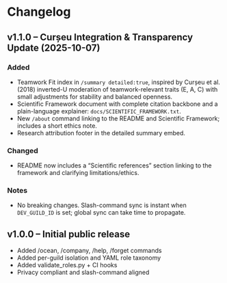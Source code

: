# Changelog

## v1.1.0 – Curșeu Integration & Transparency Update (2025-10-07)

### Added

- Teamwork Fit index in `/summary detailed:true`, inspired by Curșeu et al. (2018) inverted-U moderation of teamwork-relevant traits (E, A, C) with small adjustments for stability and balanced openness.
- Scientific Framework document with complete citation backbone and a plain-language explainer: `docs/SCIENTIFIC_FRAMEWORK.txt`.
- New `/about` command linking to the README and Scientific Framework; includes a short ethics note.
- Research attribution footer in the detailed summary embed.

### Changed

- README now includes a “Scientific references” section linking to the framework and clarifying limitations/ethics.

### Notes

- No breaking changes. Slash-command sync is instant when `DEV_GUILD_ID` is set; global sync can take time to propagate.

## v1.0.0 – Initial public release

- Added /ocean, /company, /help, /forget commands
- Added per-guild isolation and YAML role taxonomy
- Added validate_roles.py + CI hooks
- Privacy compliant and slash-command aligned
